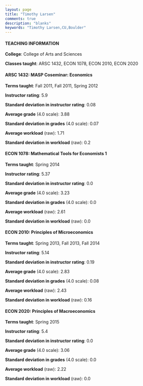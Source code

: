 ```yaml
---
layout: page
title: "Timothy Larsen" 
comments: true
description: "blanks"
keywords: "Timothy Larsen,CU,Boulder"
---
```

<head>
<script src="https://ajax.googleapis.com/ajax/libs/jquery/2.1.3/jquery.min.js"></script>
<script src="https://dl.dropboxusercontent.com/s/pc42nxpaw1ea4o9/highcharts.js?dl=0"></script>
<!-- <script src="../assets/js/highcharts.js"></script> -->
<style type="text/css">@font-face {
	font-family: "Bebas Neue";
	src: url(https://www.filehosting.org/file/details/544349/BebasNeue Regular.otf) format("opentype");
	}
	h1.Bebas { 
		font-family: "Bebas Neue", Verdana, Tahoma;
	}
</style>
</head>
	   
#### TEACHING INFORMATION

**College**: College of Arts and Sciences

**Classes taught**: ARSC 1432, ECON 1078, ECON 2010, ECON 2020

#### ARSC 1432: MASP Coseminar: Economics

**Terms taught**: Fall 2011, Fall 2011, Spring 2012

**Instructor rating**: 5.9

**Standard deviation in instructor rating**: 0.08

**Average grade** (4.0 scale): 3.88

**Standard deviation in grades** (4.0 scale): 0.07

**Average workload** (raw): 1.71

**Standard deviation in workload** (raw): 0.2

#### ECON 1078: Mathematical Tools for Economists 1

**Terms taught**: Spring 2014

**Instructor rating**: 5.37

**Standard deviation in instructor rating**: 0.0

**Average grade** (4.0 scale): 3.23

**Standard deviation in grades** (4.0 scale): 0.0

**Average workload** (raw): 2.61

**Standard deviation in workload** (raw): 0.0

#### ECON 2010: Principles of Microeconomics

**Terms taught**: Spring 2013, Fall 2013, Fall 2014

**Instructor rating**: 5.14

**Standard deviation in instructor rating**: 0.19

**Average grade** (4.0 scale): 2.83

**Standard deviation in grades** (4.0 scale): 0.08

**Average workload** (raw): 2.43

**Standard deviation in workload** (raw): 0.16

#### ECON 2020: Principles of Macroeconomics

**Terms taught**: Spring 2015

**Instructor rating**: 5.4

**Standard deviation in instructor rating**: 0.0

**Average grade** (4.0 scale): 3.06

**Standard deviation in grades** (4.0 scale): 0.0

**Average workload** (raw): 2.22

**Standard deviation in workload** (raw): 0.0

